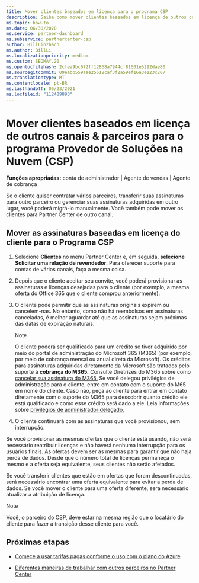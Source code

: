```yaml
---
title: Mover clientes baseados em licença para o programa CSP
description: Saiba como mover clientes baseados em licença de outros canais ou de outro parceiro para o programa CSP (Provedor de Soluções na Nuvem) no Partner Center.
ms.topic: how-to
ms.date: 06/30/2020
ms.service: partner-dashboard
ms.subservice: partnercenter-csp
author: BillLinzbach
ms.author: BillLi
ms.localizationpriority: medium
ms.custom: SEOMAY.20
ms.openlocfilehash: 2cfea9bc672ff12868a7944cf81601e5292dae80
ms.sourcegitcommit: 09eabb559aae25518caf3f2a59ef16a3e123c207
ms.translationtype: MT
ms.contentlocale: pt-BR
ms.lasthandoff: 06/23/2021
ms.locfileid: "112489893"
---
```

# <a name="move-license-based-customers-from-other-channels--partners-to-the-cloud-solution-provider-csp-program"></a>Mover clientes baseados em licença de outros canais & parceiros para o programa Provedor de Soluções na Nuvem (CSP)

**Funções apropriadas:** conta de administrador | Agente de vendas | Agente de cobrança

Se o cliente quiser contratar vários parceiros, transferir suas assinaturas para outro parceiro ou gerenciar suas assinaturas adquiridas em outro lugar, você poderá migrá-lo manualmente. Você também pode mover os clientes para Partner Center de outro canal.

## <a name="move-your-customers-license-based-subscriptions-to-the-csp-program"></a>Mover as assinaturas baseadas em licença do cliente para o Programa CSP

1. Selecione **Clientes** no menu Partner Center e, em seguida, **selecione Solicitar uma relação de revendedor**. Para oferecer suporte para contas de vários canais, faça a mesma coisa.

2. Depois que o cliente aceitar seu convite, você poderá provisionar as assinaturas e licenças desejadas para o cliente (por exemplo, a mesma oferta do Office 365 que o cliente comprou anteriormente).

3. O cliente pode permitir que as assinaturas originais expirem ou cancelem-nas. No entanto, como não há reembolsos em assinaturas canceladas, é melhor aguardar até que as assinaturas sejam próximas das datas de expiração naturais.


   >[!NOTE]
   >O cliente poderá ser qualificado para um crédito se tiver adquirido por meio do portal de administração do Microsoft 365 (M365) (por exemplo, por meio de cobrança mensal ou anual direta da Microsoft). Os créditos para assinaturas adquiridas diretamente da Microsoft são tratados pelo suporte à **cobrança do M365.** Consulte Diretrizes do M365 sobre como [cancelar sua assinatura do M365.](/microsoft-365/commerce/subscriptions/cancel-your-subscription) Se você delegou privilégios de administração para o cliente, entre em contato com o suporte do M65 em nome do cliente. Caso não, peça ao cliente para entrar em contato diretamente com o suporte do M365 para descobrir quanto crédito ele está qualificado e como esse crédito será dado a ele. Leia informações sobre [privilégios de administrador delegado.](customers-revoke-admin-privileges.md)


4. O cliente continuará com as assinaturas que você provisionou, sem interrupção.

Se você provisionar as mesmas ofertas que o cliente está usando, não será necessário reatribuir licenças e não haverá nenhuma interrupção para os usuários finais. As ofertas devem ser as mesmas para garantir que não haja perda de dados. Desde que o número total de licenças permaneça o mesmo e a oferta seja equivalente, seus clientes não serão afetados.

Se você transferir clientes que estão em ofertas que foram descontinuadas, será necessário encontrar uma oferta equivalente para evitar a perda de dados. Se você mover o cliente para uma oferta diferente, será necessário atualizar a atribuição de licença.

>[!NOTE]
> Você, o parceiro do CSP, deve estar na mesma região que o locatário do cliente para fazer a transição desse cliente para você.

## <a name="next-steps"></a>Próximas etapas

- [Comece a usar tarifas pagas conforme o uso com o plano do Azure](azure-plan-get-started.md)
 

- [Diferentes maneiras de trabalhar com outros parceiros no Partner Center](work-with-other-partners.md)